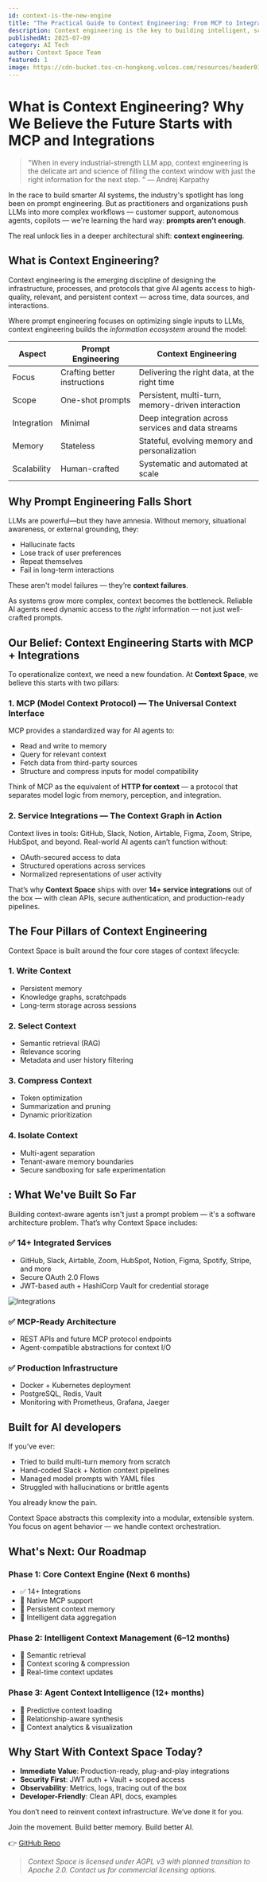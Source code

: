 ```yaml
---
id: context-is-the-new-engine
title: "The Practical Guide to Context Engineering: From MCP to Integration Pipelines"
description: Context engineering is the key to building intelligent, scalable AI. The foundation starts with MCP and service-level integrations, allowing agents to access and manage relevant context reliably across interactions.
publishedAt: 2025-07-09
category: AI Tech
author: Context Space Team
featured: 1
image: https://cdn-bucket.tos-cn-hongkong.volces.com/resources/header01_1752144272539.jpg
---
```


# What is Context Engineering? Why We Believe the Future Starts with MCP and Integrations

> "When in every industrial-strength LLM app, context engineering is the delicate art and science of filling the context window with just the right information for the next step. " — Andrej Karpathy

In the race to build smarter AI systems, the industry's spotlight has long been on prompt engineering. But as practitioners and organizations push LLMs into more complex workflows — customer support, autonomous agents, copilots — we're learning the hard way: **prompts aren't enough**.

The real unlock lies in a deeper architectural shift: **context engineering**.


## What is Context Engineering?

Context engineering is the emerging discipline of designing the infrastructure, processes, and protocols that give AI agents access to high-quality, relevant, and persistent context — across time, data sources, and interactions.

Where prompt engineering focuses on optimizing single inputs to LLMs, context engineering builds the *information ecosystem* around the model:

| Aspect      | Prompt Engineering           | Context Engineering                               |
| ----------- | ---------------------------- | ------------------------------------------------- |
| Focus       | Crafting better instructions | Delivering the right data, at the right time      |
| Scope       | One-shot prompts             | Persistent, multi-turn, memory-driven interaction |
| Integration | Minimal                      | Deep integration across services and data streams |
| Memory      | Stateless                    | Stateful, evolving memory and personalization     |
| Scalability | Human-crafted                | Systematic and automated at scale                 |


## Why Prompt Engineering Falls Short

LLMs are powerful—but they have amnesia. Without memory, situational awareness, or external grounding, they:

* Hallucinate facts
* Lose track of user preferences
* Repeat themselves
* Fail in long-term interactions

These aren't model failures — they’re **context failures**.

As systems grow more complex, context becomes the bottleneck. Reliable AI agents need dynamic access to the *right* information — not just well-crafted prompts.


## Our Belief: Context Engineering Starts with MCP + Integrations

To operationalize context, we need a new foundation. At **Context Space**, we believe this starts with two pillars:

### 1. **MCP (Model Context Protocol)** — The Universal Context Interface

MCP provides a standardized way for AI agents to:

* Read and write to memory
* Query for relevant context
* Fetch data from third-party sources
* Structure and compress inputs for model compatibility

Think of MCP as the equivalent of **HTTP for context** — a protocol that separates model logic from memory, perception, and integration.

### 2. **Service Integrations** — The Context Graph in Action

Context lives in tools: GitHub, Slack, Notion, Airtable, Figma, Zoom, Stripe, HubSpot, and beyond. Real-world AI agents can’t function without:

* OAuth-secured access to data
* Structured operations across services
* Normalized representations of user activity

That’s why **Context Space** ships with over **14+ service integrations** out of the box — with clean APIs, secure authentication, and production-ready pipelines.


## The Four Pillars of Context Engineering

Context Space is built around the four core stages of context lifecycle:

### 1. Write Context

* Persistent memory
* Knowledge graphs, scratchpads
* Long-term storage across sessions

### 2. Select Context

* Semantic retrieval (RAG)
* Relevance scoring
* Metadata and user history filtering

### 3. Compress Context

* Token optimization
* Summarization and pruning
* Dynamic prioritization

### 4. Isolate Context

* Multi-agent separation
* Tenant-aware memory boundaries
* Secure sandboxing for safe experimentation


## : What We've Built So Far

Building context-aware agents isn't just a prompt problem — it's a software architecture problem. That’s why Context Space includes:

### ✅ 14+ Integrated Services

* GitHub, Slack, Airtable, Zoom, HubSpot, Notion, Figma, Spotify, Stripe, and more
* Secure OAuth 2.0 Flows
* JWT-based auth + HashiCorp Vault for credential storage

![Integrations](https://cdn-bucket.tos-cn-hongkong.volces.com/resources/pic01_1752144080614.png)

### ✅ MCP-Ready Architecture

* REST APIs and future MCP protocol endpoints
* Agent-compatible abstractions for context I/O

### ✅ Production Infrastructure

* Docker + Kubernetes deployment
* PostgreSQL, Redis, Vault
* Monitoring with Prometheus, Grafana, Jaeger


## Built for AI developers

If you’ve ever:

* Tried to build multi-turn memory from scratch
* Hand-coded Slack + Notion context pipelines
* Managed model prompts with YAML files
* Struggled with hallucinations or brittle agents

You already know the pain.

Context Space abstracts this complexity into a modular, extensible system. You focus on agent behavior — we handle context orchestration.


## What's Next: Our Roadmap

### Phase 1: Core Context Engine (Next 6 months)

* ✅ 14+ Integrations
* 🔄 Native MCP support
* 🔄 Persistent context memory
* 🔄 Intelligent data aggregation

### Phase 2: Intelligent Context Management (6–12 months)

* 🔄 Semantic retrieval
* 🔄 Context scoring & compression
* 🔄 Real-time context updates

### Phase 3: Agent Context Intelligence (12+ months)

* 🔄 Predictive context loading
* 🔄 Relationship-aware synthesis
* 🔄 Context analytics & visualization


## Why Start With Context Space Today?

* **Immediate Value**: Production-ready, plug-and-play integrations
* **Security First**: JWT auth + Vault + scoped access
* **Observability**: Metrics, logs, tracing out of the box
* **Developer-Friendly**: Clean API, docs, examples

You don’t need to reinvent context infrastructure. We’ve done it for you.

Join the movement. Build better memory. Build better AI.

👉 [GitHub Repo](https://github.com/context-space/context-space)


> *Context Space is licensed under AGPL v3 with planned transition to Apache 2.0. Contact us for commercial licensing options.*
